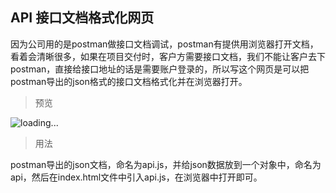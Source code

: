 ## API 接口文档格式化网页

因为公司用的是postman做接口文档调试，postman有提供用浏览器打开文档，看着会清晰很多，如果在项目交付时，客户方需要接口文档，我们不能让客户去下postman，直接给接口地址的话是需要账户登录的，所以写这个网页是可以把postman导出的json格式的接口文档格式化并在浏览器打开。

>预览

![loading...](/images/api.gif)

>用法

postman导出的json文档，命名为api.js，并给json数据放到一个对象中，命名为api，然后在index.html文件中引入api.js，在浏览器中打开即可。
